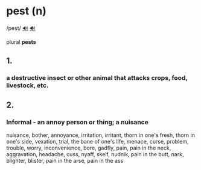 # pest (n)

/pest/ [🔊](https://www.oxfordlearnersdictionaries.com/media/english/uk_pron/p/pes/pest_/pest__gb_1.mp3) [🔊](https://www.oxfordlearnersdictionaries.com/media/english/us_pron/p/pes/pest_/pest__us_1.mp3)

plural **pests**

## 1.

### a destructive insect or other animal that attacks crops, food, livestock, etc.

## 2.

### Informal - an annoy person or thing; a nuisance

nuisance, bother, annoyance, irritation, irritant, thorn in one's fresh, thorn in one's side, vexation, trial, the bane of one's life, menace, curse, problem, trouble, worry, inconvenience, bore, gadfly, pain, pain in the neck, aggravation, headache, cuss, nyaff, skelf, nudnik, pain in the butt, nark, blighter, blister, pain in the arse, pain in the ass